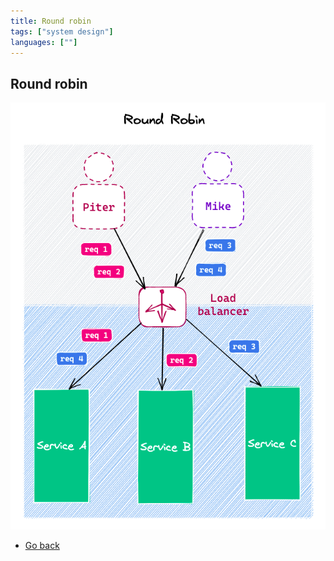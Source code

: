 ```yaml
---
title: Round robin
tags: ["system design"]
languages: [""]
---
```


## Round robin

![Round robin](https://raw.githubusercontent.com/AndersDeath/holy-theory/main/images/18-round-robin.png)

- [Go back](../readme.md)
